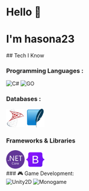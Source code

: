 <h1>Hello 👋</h1>
<h1>I'm hasona23</h1>
## Tech I Know

### Programming Languages :
<div>
  <img src="https://img.icons8.com/?size=100&id=Fycm8TUhWmFU&format=png&color=000000" alt="C#" width="50" height="50"/>
  <img src="https://go.dev/blog/go-brand/Go-Logo/SVG/Go-Logo_Aqua.svg" alt="GO" width="50" height="50">
</div>

### Databases :
<div>
  <img src="https://raw.githubusercontent.com/devicons/devicon/master/icons/microsoftsqlserver/microsoftsqlserver-original.svg" alt="SQL Server" width="50" height="50"/>
  <img src="https://raw.githubusercontent.com/devicons/devicon/master/icons/sqlite/sqlite-original.svg" alt="SQLite" width="50" height="50"/>
</div>

### Frameworks & Libraries
<div>
  <img src="https://raw.githubusercontent.com/devicons/devicon/master/icons/dotnetcore/dotnetcore-original.svg" alt=".NET Core" width="50" height="50"/>
  <img src="https://raw.githubusercontent.com/devicons/devicon/master/icons/bootstrap/bootstrap-original.svg" alt="Bootstrap" width="50" height="50"/>
</div>
### 🎮 Game Development: 
<div>
   <img src="https://upload.wikimedia.org/wikipedia/commons/thumb/c/c4/Unity_2021.svg/300px-Unity_2021.svg.png" alt="Unity2D" width="50" height="50">
  <img src="https://upload.wikimedia.org/wikipedia/commons/thumb/e/e6/MonoGame_Logo.svg/150px-MonoGame_Logo.svg.png" alt="Monogame" width="50" height="50">
</div>
<br/><br/>
